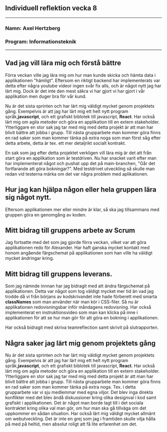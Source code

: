 ## Individuell reflektion vecka 8 

___

### Namn: Axel Hertzberg 
### Program: Informationsteknik

___

## Vad jag vill lära mig och förstå bättre
Förra veckan ville jag lära mig om hur man kunde skicka och hämta data i
applikationen "hämligt". Eftersom en riktigt backend har implementerats var
detta efter några youtube videor ingen svår fix alls, och är något nytt jag har
lärt mig. Dock är det inte den mest säkra vi har gjort vi har gjort i vår
applikation men duger bra för vår kund.

Nu är det sista sprinten och har lärt mig väldigt mycket genom projektets gång.
Exempelvis är att jag har lärt mig ett helt nytt program språk,__javascript__, och ett 
grafiskt biblotek till javascript, __React__. Har också lärt mig om agila
metoder och göra en applikation till en extern stakeholder. Ytterliggare en stor
sak jag tar med mig med detta projekt är att man har blivit bättre att jobba i
grupp. Till nästa grupparbete man kommer göra finns en rad saker som man kommer
tänka på extra noga som man först såg efter detta arbete, detta är tex. ett
mer detaljrikt socialt kontrakt. 

En sak som jag efter detta projektet verkligen vill lära mig är det att från
start göra en applikation som är testdriven. Nu har snacket varit efter man har
implementerat något och pushat upp det på main-branchen, "Går det fortfarande
att göra bokningar?". Med testdrivet utveckling så skulle man redan vid testerna
märka om det var några problem med aplikationen. 

## Hur jag kan hjälpa någon eller hela gruppen lära sig något nytt.
Eftersom applikationen mer eller mindre är klar, så ska jag tillsammans med
gruppen göra en genomgång av koden. 

## Mitt bidrag till gruppens arbete av Scrum
Jag fortsatte med det som jag gjorde förra veckan, vilket var att göra
applikationen redo för Alexander. Har haft ganska mycket kontakt med honom
angående färgschemat på applikationen som han ville ha väldigt mycket ändringar
kring.

## Mitt bidrag till gruppens leverans.
Som jag nämnde innnan har jag bidragit med att ändra färgschemat på
applikationen. Detta var något som tog väldigt mycket mer tid än vad jag trodde
då vi från börjans av kodskrivandet inte hade förberett med smarta __classNames__
som man använder när man kör i CSS-filer. Så nu är applikationen redovisningsbar inför
måndagens redovisning. Har också implementerat en
instruktionsvideo som man kan klicka på inne i applikationen för att se hur man gör
för att göra en bokning i applikationen.

Har också bidragit med skriva teamreflection samt skrivit på slutrapporten.

## Några saker jag lärt mig genom projektets gång
Nu är det sista sprinten och har lärt mig väldigt mycket genom projektets gång.
Exempelvis är att jag har lärt mig ett helt nytt program språk,__javascript__, och ett 
grafiskt biblotek till javascript, __React__. Har också lärt mig om agila
metoder och göra en applikation till en extern stakeholder. Ytterliggare en stor
sak jag tar med mig med detta projekt är att man har blivit bättre att jobba i
grupp. Till nästa grupparbete man kommer göra finns en rad saker som man kommer
tänka på extra noga. Tex. i detta grupparbete var vi sju medlemmar med egna viljor.
Det blev inga direkta konflikter med det blev ändå diskussioner kring olika designval
i kod samt grafiskt i applikationen. Det är något man borde lagt till i det sociala kontraktet
kring olika val man gör, om hur man ska gå tillväga om det uppkommer en sådan situation. 
Har också lärt mig väldigt mycket allmänt om webutveckling. Det är inte en grej som jag i framtiden
skulle vilja hålla på med på heltid, men absolut roligt att få lite erfarenhet om det.
